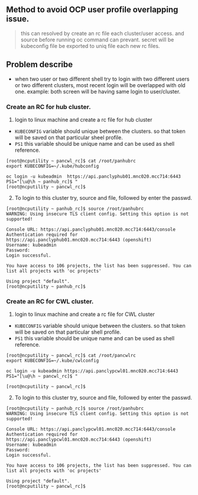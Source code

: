 ## Method to avoid OCP user profile overlapping issue. 

> this can resolved by create an rc file each cluster/user access. and source before running oc command can prevant. secret will be kubeconfig file be exported to uniq file each new rc files. 

## Problem describe

* when two user or two different shell try to login with two different users or two different clusters, most recent login will be overlapped with old one. example:  both screen will be having same login to user/cluster.


### Create an RC for hub cluster. 

1) login to linux machine and create a rc file for hub cluster 

* `KUBECONFIG` variable should unique between the clusters. so that token will be saved on that particular sheel profile.
* `PS1` this variable should be unique name and can be used as shell reference.

```
[root@ncputility ~ pancwl_rc]$ cat /root/panhubrc
export KUBECONFIG=~/.kube/hubconfig

oc login -u kubeadmin  https://api.panclyphub01.mnc020.mcc714:6443
PS1="[\u@\h ~ panhub_rc]$ "
[root@ncputility ~ pancwl_rc]$

```

2) To login to this cluster try, source and file, followed by enter the passwd.

```
[root@ncputility ~ panhub_rc]$ source /root/panhubrc
WARNING: Using insecure TLS client config. Setting this option is not supported!

Console URL: https://api.panclyphub01.mnc020.mcc714:6443/console
Authentication required for https://api.panclyphub01.mnc020.mcc714:6443 (openshift)
Username: kubeadmin
Password:
Login successful.

You have access to 106 projects, the list has been suppressed. You can list all projects with 'oc projects'

Using project "default".
[root@ncputility ~ panhub_rc]$

```

### Create an RC for CWL cluster. 

1) login to linux machine and create a rc file for CWL cluster 

* `KUBECONFIG` variable should unique between the clusters. so that token will be saved on that particular shell profile.
* `PS1` this variable should be unique name and can be used as shell reference.

```
[root@ncputility ~ pancwl_rc]$ cat /root/pancwlrc
export KUBECONFIG=~/.kube/cwlconfig

oc login -u kubeadmin https://api.panclypcwl01.mnc020.mcc714:6443
PS1="[\u@\h ~ pancwl_rc]$ "

[root@ncputility ~ pancwl_rc]$

```
2) To login to this cluster try, source and file, followed by enter the passwd.

```
[root@ncputility ~ panhub_rc]$ source /root/panhubrc
WARNING: Using insecure TLS client config. Setting this option is not supported!

Console URL: https://api.panclypcwl01.mnc020.mcc714:6443/console
Authentication required for https://api.panclypcwl01.mnc020.mcc714:6443 (openshift)
Username: kubeadmin
Password:
Login successful.

You have access to 106 projects, the list has been suppressed. You can list all projects with 'oc projects'

Using project "default".
[root@ncputility ~ pancwl_rc]$


```
